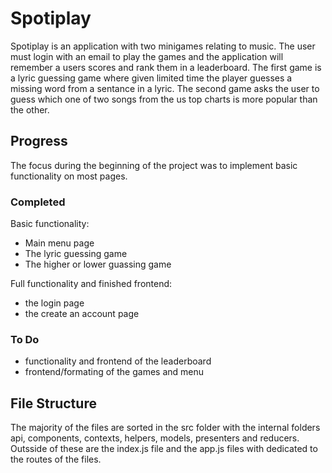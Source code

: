 # Spotiplay
Spotiplay is an application with two minigames relating to music. The user must login with an email to play the games and the application will remember a users scores and rank them in a leaderboard. The first game is a lyric guessing game where given limited time the player guesses a missing word from a sentance in a lyric. The second game asks the user to guess which one of two songs from the us top charts is more popular than the other. 

## Progress
The focus during the beginning of the project was to implement basic functionality on most pages. 

### Completed
Basic functionality:
- Main menu page
- The lyric guessing game
- The higher or lower guassing game

Full functionality and finished frontend:
- the login page
- the create an account page

### To Do
- functionality and frontend of the leaderboard
- frontend/formating of the games and menu

## File Structure
The majority of the files are sorted in the src folder with the internal folders api, components, contexts, helpers, models, presenters and reducers. 
Outsside of these are the index.js file and the app.js files with dedicated to the routes of the files. 
